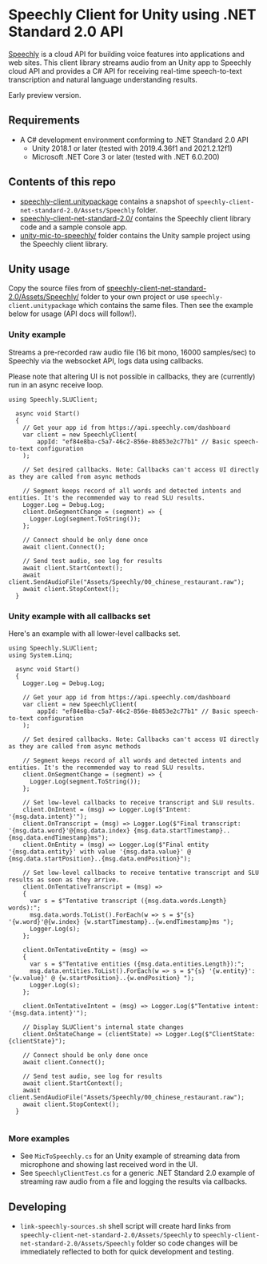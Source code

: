 # Speechly Client for Unity using .NET Standard 2.0 API

[Speechly](https://www.speechly.com/?utm_source=github&utm_medium=react-client&utm_campaign=text) is a cloud API for building voice features into applications and web sites. This client library streams audio from an Unity app to Speechly cloud API and provides a C# API for receiving real-time speech-to-text transcription and natural language understanding results.

Early preview version.

## Requirements

- A C# development environment conforming to .NET Standard 2.0 API
  - Unity 2018.1 or later (tested with 2019.4.36f1 and 2021.2.12f1)
  - Microsoft .NET Core 3 or later (tested with .NET 6.0.200)

## Contents of this repo

- [speechly-client.unitypackage](speechly-client.unitypackage) contains a snapshot of `speechly-client-net-standard-2.0/Assets/Speechly` folder.
- [speechly-client-net-standard-2.0/](speechly-client-net-standard-2.0/) contains the Speechly client library code and a sample console app.
- [unity-mic-to-speechly/](unity-mic-to-speechly/) folder contains the Unity sample project using the Speechly client library.

## Unity usage

Copy the source files from of [speechly-client-net-standard-2.0/Assets/Speechly/](speechly-client-net-standard-2.0/Assets/Speechly/) folder to your own project or use `speechly-client.unitypackage` which contains the same files. Then see the example below for usage (API docs will follow!).

### Unity example

Streams a pre-recorded raw audio file (16 bit mono, 16000 samples/sec) to Speechly via the websocket API, logs data using callbacks.

Please note that altering UI is not possible in callbacks, they are (currently) run in an async receive loop.

```
using Speechly.SLUClient;

  async void Start()
  {
    // Get your app id from https://api.speechly.com/dashboard
    var client = new SpeechlyClient(
        appId: "ef84e8ba-c5a7-46c2-856e-8b853e2c77b1" // Basic speech-to-text configuration
    );
    
    // Set desired callbacks. Note: Callbacks can't access UI directly as they are called from async methods

    // Segment keeps record of all words and detected intents and entities. It's the recommended way to read SLU results.
    Logger.Log = Debug.Log;
    client.OnSegmentChange = (segment) => {
      Logger.Log(segment.ToString());
    };

    // Connect should be only done once
    await client.Connect();

    // Send test audio, see log for results
    await client.StartContext();
    await client.SendAudioFile("Assets/Speechly/00_chinese_restaurant.raw");
    await client.StopContext();
  }

```

### Unity example with all callbacks set

Here's an example with all lower-level callbacks set.

```
using Speechly.SLUClient;
using System.Linq;

  async void Start()
  {
    Logger.Log = Debug.Log;

    // Get your app id from https://api.speechly.com/dashboard
    var client = new SpeechlyClient(
        appId: "ef84e8ba-c5a7-46c2-856e-8b853e2c77b1" // Basic speech-to-text configuration
    );
        
    // Set desired callbacks. Note: Callbacks can't access UI directly as they are called from async methods

    // Segment keeps record of all words and detected intents and entities. It's the recommended way to read SLU results.
    client.OnSegmentChange = (segment) => {
      Logger.Log(segment.ToString());
    };

    // Set low-level callbacks to receive transcript and SLU results.
    client.OnIntent = (msg) => Logger.Log($"Intent: '{msg.data.intent}'");
    client.OnTranscript = (msg) => Logger.Log($"Final transcript: '{msg.data.word}'@{msg.data.index} {msg.data.startTimestamp}..{msg.data.endTimestamp}ms");
    client.OnEntity = (msg) => Logger.Log($"Final entity '{msg.data.entity}' with value '{msg.data.value}' @ {msg.data.startPosition}..{msg.data.endPosition}");

    // Set low-level callbacks to receive tentative transcript and SLU results as soon as they arrive.
    client.OnTentativeTranscript = (msg) =>
    {
      var s = $"Tentative transcript ({msg.data.words.Length} words):";
      msg.data.words.ToList().ForEach(w => s = $"{s} '{w.word}'@{w.index} {w.startTimestamp}..{w.endTimestamp}ms ");
      Logger.Log(s);
    };
    
    client.OnTentativeEntity = (msg) =>
    {
      var s = $"Tentative entities ({msg.data.entities.Length}):";
      msg.data.entities.ToList().ForEach(w => s = $"{s} '{w.entity}': '{w.value}' @ {w.startPosition}..{w.endPosition} ");
      Logger.Log(s);
    };
    
    client.OnTentativeIntent = (msg) => Logger.Log($"Tentative intent: '{msg.data.intent}'");

    // Display SLUClient's internal state changes
    client.OnStateChange = (clientState) => Logger.Log($"ClientState: {clientState}");

    // Connect should be only done once
    await client.Connect();

    // Send test audio, see log for results
    await client.StartContext();
    await client.SendAudioFile("Assets/Speechly/00_chinese_restaurant.raw");
    await client.StopContext();
  }


```

### More examples

- See `MicToSpeechly.cs` for an Unity example of streaming data from microphone and showing last received word in the UI.
- See `SpeechlyClientTest.cs` for a generic .NET Standard 2.0 example of streaming raw audio from a file and logging the results via callbacks.

## Developing

- `link-speechly-sources.sh` shell script will create hard links from `speechly-client-net-standard-2.0/Assets/Speechly` to `speechly-client-net-standard-2.0/Assets/Speechly` folder so code changes will be immediately reflected to both for quick development and testing.

